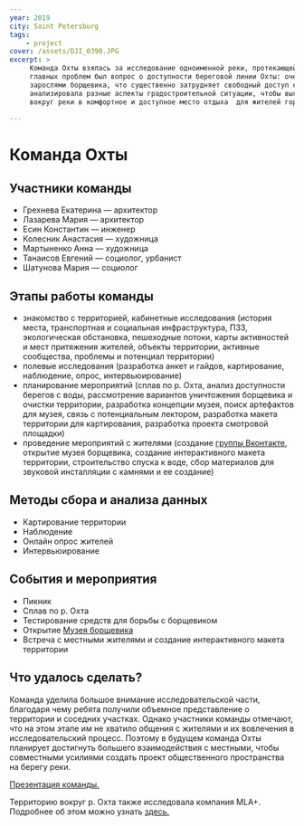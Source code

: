 ```yaml
---
year: 2019
city: Saint Petersburg
tags:
    - project
cover: /assets/DJI_0390.JPG
excerpt: >
     Команда Охты взялась за исследование одноименной реки, протекающей на северо-востоке Санкт-Петербурга. Одной из 
     главных проблем был вопрос о доступности береговой линии Охты: очертания ее русла скрыты за деревьями, кустами и 
     зарослями борщевика, что существенно затрудняет свободный доступ к воде. В рамках своего исследования команда Охты  
     анализировала разные аспекты градостроительной ситуации, чтобы выяснить, как преобразовать заброшенное пространство 
     вокруг реки в комфортное и доступное место отдыха  для жителей города и близлежащих районов.
     
---
```


# Команда Охты

## Участники команды

- Грехнева Екатерина — архитектор
- Лазарева Мария — архитектор
- Есин Константин — инженер
- Колесник Анастасия — художница
- Мартыненко Анна — художница
- Танаисов Евгений — социолог, урбанист
- Шатунова Мария — социолог


## Этапы работы команды

- знакомство с территорией, кабинетные исследования (история места, транспортная и социальная инфраструктура, ПЗЗ, 
  экологическая обстановка, пешеходные потоки, карты активностей и мест притяжения жителей, объекты территории, активные 
  сообщества, проблемы и потенциал территории)
- полевые исследования (разработка анкет и гайдов, картирование, наблюдение, опрос, интервьюирование) 
- планирование мероприятий (сплав по р. Охта, анализ доступности берегов с воды, рассмотрение вариантов уничтожения борщевика
  и очистки территории, разработка концепции музея, поиск артефактов для музея, связь с потенциальным лектором, разработка макета
  территории для картирования, разработка проекта смотровой площадки)
- проведение мероприятий с жителями (создание [группы Вконтакте](https://vk.com/waterfront.ohta), открытие музея борщевика, создание интерактивного макета территории, строительство спуска к воде, сбор материалов для звуковой инсталляции с камнями и ее создание) 


## Методы сбора и анализа данных

- Картирование территории
- Наблюдение
- Онлайн опрос жителей
- Интервьюирование


## События и мероприятия

- Пикник
- Сплав по р. Охта
- Тестирование средств для борьбы с борщевиком
- Открытие [Музея борщевика](https://vk.com/waterfront.ohta?z=video-152592839_456239038%2F8bbf94ac782df3304a%2Fpl_post_-152592839_388)
- Встреча с местными жителями и создание интерактивного макета территории


## Что удалось сделать?

Команда уделила большое внимание исследовательской части, благодаря чему ребята получили объемное представление о территории 
и соседних участках. Однако участники команды отмечают, что на этом этапе им не хватило общения с жителями и их вовлечения в 
исследовательский процесс. Поэтому в будущем команда Охты планирует достигнуть большего взаимодействия с местными, чтобы
совместными усилиями создать проект общественного пространства на берегу реки. 

[Презентация команды.](https://drive.google.com/file/d/12wNX6dikthvW0JiH8FCoRD4PjqfhB9Z2/view?usp=sharing)

Территорию вокруг р. Охта также исследовала компания MLA+. Подробнее об этом можно узнать [здесь.](https://www.mlaplus.com/portfolio/ohtariver-spb-ru/)
